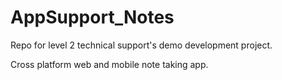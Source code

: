 # AppSupport_Notes
Repo for level 2 technical support's demo development project. 

Cross platform web and mobile note taking app. 
